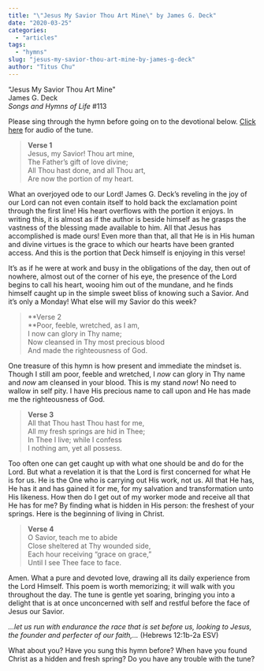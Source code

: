 ```yaml
---
title: "\"Jesus My Savior Thou Art Mine\" by James G. Deck"
date: "2020-03-25"
categories: 
  - "articles"
tags: 
  - "hymns"
slug: "jesus-my-savior-thou-art-mine-by-james-g-deck"
author: "Titus Chu"
---
```


“Jesus My Savior Thou Art Mine"  
James G. Deck  
_Songs and Hymns of Life_ #113

Please sing through the hymn before going on to the devotional below. [Click here](https://www.hymnal.net/en/hymn/h/211) for audio of the tune.

> **Verse 1**  
> Jesus, my Savior! Thou art mine,  
> The Father’s gift of love divine;  
> All Thou hast done, and all Thou art,  
> Are now the portion of my heart.

What an overjoyed ode to our Lord! James G. Deck’s reveling in the joy of our Lord can not even contain itself to hold back the exclamation point through the first line! His heart overflows with the portion it enjoys. In writing this, it is almost as if the author is beside himself as he grasps the vastness of the blessing made available to him. All that Jesus has accomplished is made ours! Even more than that, all that He is in His human and divine virtues is the grace to which our hearts have been granted access. And this is the portion that Deck himself is enjoying in this verse!

It’s as if he were at work and busy in the obligations of the day, then out of nowhere, almost out of the corner of his eye, the presence of the Lord begins to call his heart, wooing him out of the mundane, and he finds himself caught up in the simple sweet bliss of knowing such a Savior. And it’s only a Monday! What else will my Savior do this week?

> **Verse 2  
> **Poor, feeble, wretched, as I am,  
> I now can glory in Thy name;  
> Now cleansed in Thy most precious blood  
> And made the righteousness of God.

One treasure of this hymn is how present and immediate the mindset is. Though I still am poor, feeble and wretched, I _now_ can glory in Thy name and _now_ am cleansed in your blood. This is my stand _now_! No need to wallow in self pity. I have His precious name to call upon and He has made me the righteousness of God.

> **Verse 3**  
> All that Thou hast Thou hast for me,  
> All my fresh springs are hid in Thee;  
> In Thee I live; while I confess  
> I nothing am, yet all possess.

Too often one can get caught up with what one should be and do for the Lord. But what a revelation it is that the Lord is first concerned for what He is for us. He is the One who is carrying out His work, not us. All that He has, He has it and has gained it for me, for my salvation and transformation unto His likeness. How then do I get out of my worker mode and receive all that He has for me? By finding what is hidden in His person: the freshest of your springs. Here is the beginning of living in Christ.

> **Verse 4**  
> O Savior, teach me to abide  
> Close sheltered at Thy wounded side,  
> Each hour receiving “grace on grace,”  
> Until I see Thee face to face.

Amen. What a pure and devoted love, drawing all its daily experience from the Lord Himself. This poem is worth memorizing; it will walk with you throughout the day. The tune is gentle yet soaring, bringing you into a delight that is at once unconcerned with self and restful before the face of Jesus our Savior.

_...let us run with endurance the race that is set before us, looking to Jesus, the founder and perfecter of our faith,..._ (Hebrews 12:1b-2a ESV)

What about you? Have you sung this hymn before? When have you found Christ as a hidden and fresh spring? Do you have any trouble with the tune?
